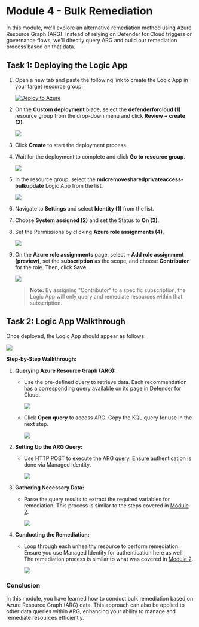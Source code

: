 # **Module 4 - Bulk Remediation**

In this module, we'll explore an alternative remediation method using Azure Resource Graph (ARG). Instead of relying on Defender for Cloud triggers or governance flows, we'll directly query ARG and build our remediation process based on that data.

## Task 1: Deploying the Logic App

1. Open a new tab and paste the following link to create the Logic App in your target resource group:

     [![Deploy to Azure](https://aka.ms/deploytoazurebutton)](https://portal.azure.com/#create/Microsoft.Template/uri/https%3A%2F%2Fraw.githubusercontent.com%2FCloudLabsAI-Azure%2FDefender-for-Cloud-v2%2Fmain%2FInstructions%2FLabs%2Ftemplate%2Fazuredeploybulkremediation.json)
     

2. On the **Custom deployment** blade, select the **defenderforcloud (1)** resource group from the drop-down menu and click **Review + create (2)**.

    ![](./images/151.png)

3. Click **Create** to start the deployment process.

4. Wait for the deployment to complete and click **Go to resource group**.

    ![](./images/mod2-gr.png)

5. In the resource group, select the **mdcremovesharedprivateaccess-bulkupdate** Logic App from the list.

    ![](./images/152.png)

6. Navigate to **Settings** and select **Identity (1)** from the list.

7. Choose **System assigned (2)** and set the Status to **On (3)**.

8. Set the Permissions by clicking **Azure role assignments (4)**.

    ![](./images/153.png)

9. On the **Azure role assignments** page, select **+ Add role assignment (preview)**, set the **subscription** as the scope, and choose **Contributor** for the role. Then, click **Save**.   

     ![](./images/154.png)

   > **Note:** By assigning "Contributor" to a specific subscription, the Logic App will only query and remediate resources within that subscription.


## Task 2: Logic App Walkthrough

Once deployed, the Logic App should appear as follows:

![](./images/bulk-update-1.png)

**Step-by-Step Walkthrough:**

1. **Querying Azure Resource Graph (ARG):**
   - Use the pre-defined query to retrieve data. Each recommendation has a corresponding query available on its page in Defender for Cloud.

     ![](./images/bulk-update-step-1-a.png)

   - Click **Open query** to access ARG. Copy the KQL query for use in the next step.

     ![](./images/bulk-update-step-1-b.png)

2. **Setting Up the ARG Query:**
   - Use HTTP POST to execute the ARG query. Ensure authentication is done via Managed Identity.

     ![](./images/bulk-update-step-2.png)

3. **Gathering Necessary Data:**
   - Parse the query results to extract the required variables for remediation. This process is similar to the steps covered in [Module 2](./Module%202%20-%20Writing%20Logic%20App.md).

     ![](./images/bulk-update-step-3.png)

4. **Conducting the Remediation:**
   - Loop through each unhealthy resource to perform remediation. Ensure you use Managed Identity for authentication here as well. The remediation process is similar to what was covered in [Module 2](./Module%202%20-%20Writing%20Logic%20App.md).

     ![](./images/bulk-update-step-4.png)


### Conclusion

In this module, you have learned how to conduct bulk remediation based on Azure Resource Graph (ARG) data. This approach can also be applied to other data queries within ARG, enhancing your ability to manage and remediate resources efficiently.
